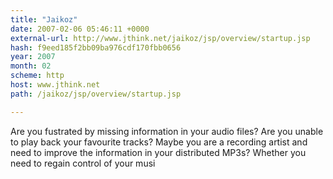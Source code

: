 ```yaml
---
title: "Jaikoz"
date: 2007-02-06 05:46:11 +0000
external-url: http://www.jthink.net/jaikoz/jsp/overview/startup.jsp
hash: f9eed185f2bb09ba976cdf170fbb0656
year: 2007
month: 02
scheme: http
host: www.jthink.net
path: /jaikoz/jsp/overview/startup.jsp

---
```


Are you fustrated by missing information in your audio files? Are you unable to play back your favourite tracks? Maybe you are a recording artist and need to improve the information in your distributed MP3s? Whether you need to regain control of your musi
